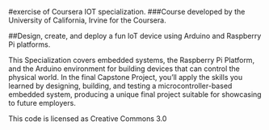 #exercise of Coursera IOT specialization.
###Course developed by the University of California, Irvine for the Coursera.

##Design, create, and deploy a fun IoT device using Arduino and Raspberry Pi platforms.

This Specialization covers embedded systems, the Raspberry Pi Platform, and the Arduino environment for building devices that can control the physical world. In the final Capstone Project, you’ll apply the skills you learned by designing, building, and testing a microcontroller-based embedded system, producing a unique final project suitable for showcasing to future employers.

This code is licensed as Creative Commons 3.0
